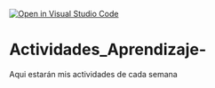 [![Open in Visual Studio Code](https://classroom.github.com/assets/open-in-vscode-c66648af7eb3fe8bc4f294546bfd86ef473780cde1dea487d3c4ff354943c9ae.svg)](https://classroom.github.com/online_ide?assignment_repo_id=8478784&assignment_repo_type=AssignmentRepo)
# Actividades_Aprendizaje-
Aqui estarán mis actividades de cada semana
